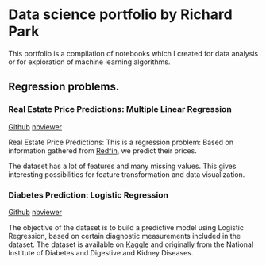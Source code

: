 # Data science portfolio by Richard Park

This portfolio is a compilation of notebooks which I created for data analysis or for exploration of machine learning algorithms. 

## Regression problems.

### Real Estate Price Predictions: Multiple Linear Regression 

[Github](https://github.com/rjparkk/rjparkk.github.io/blob/main/Notebook/Real_Estate_Price_Prediction.ipynb) [nbviewer](https://nbviewer.jupyter.org/github/rjparkk/rjparkk.github.io/blob/main/Notebook/Real_Estate_Price_Prediction.ipynb)

Real Estate Price Predictions: This is a regression problem: Based on information gathered from [Redfin](https://www.redfin.com/city/6283/NJ/Fort-Lee), we predict their prices.

The dataset has a lot of features and many missing values. This gives interesting possibilities for feature transformation and data visualization. 


### Diabetes Prediction: Logistic Regression

[Github](https://github.com/rjparkk/rjparkk.github.io/blob/main/Notebook/Diabetes_Prediction.ipynb) [nbviewer](https://nbviewer.jupyter.org/github/rjparkk/rjparkk.github.io/blob/main/Notebook/Diabetes_Prediction.ipynb)

The objective of the dataset is to build a predictive model using Logistic Regression, based on certain diagnostic measurements included in the dataset. The dataset is available on [Kaggle](https://www.kaggle.com/uciml/pima-indians-diabetes-database) and originally from the National Institute of Diabetes and Digestive and Kidney Diseases. 
